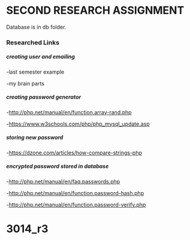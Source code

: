 # SECOND RESEARCH ASSIGNMENT #

Database is in db folder.

### Researched Links ###

##### creating user and emailing #####

-last semester example

-my brain parts

##### creating password generator #####

-http://php.net/manual/en/function.array-rand.php

-https://www.w3schools.com/php/php_mysql_update.asp

##### storing new password #####

-https://dzone.com/articles/how-compare-strings-php

##### encrypted password stored in database #####

-http://php.net/manual/en/faq.passwords.php

-http://php.net/manual/en/function.password-hash.php

-http://php.net/manual/en/function.password-verify.php

# 3014_r3
